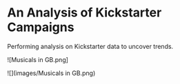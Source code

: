 # An Analysis of Kickstarter Campaigns
Performing analysis on Kickstarter data to uncover trends.

![Musicals in GB.png]

![](images/Musicals in GB.png)


